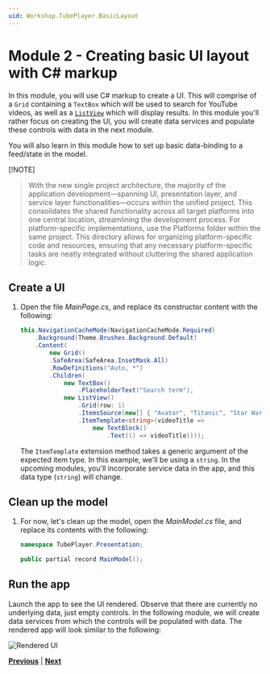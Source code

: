 ```yaml
---
uid: Workshop.TubePlayer.BasicLayout
---
```


# Module 2 - Creating basic UI layout with C# markup

In this module, you will use C# markup to create a UI. This will comprise of a `Grid` containing a `TextBox` which will be used to search for YouTube videos, as well as a [`ListView`](https://learn.microsoft.com/windows/apps/design/controls/listview-and-gridview) which will display results. In this module you'll rather focus on creating the UI, you will create data services and populate these controls with data in the next module.  

You will also learn in this module how to set up basic data-binding to a feed/state in the model.

[!NOTE]
>With the new single project architecture, the majority of the application development—spanning UI, presentation layer, and service layer functionalities—occurs within the unified project. This consolidates the shared functionality across all target platforms into one central location, streamlining the development process. 
>For platform-specific implementations, use the Platforms folder within the same project. This directory allows for organizing platform-specific code and resources, ensuring that any necessary platform-specific tasks are neatly integrated without cluttering the shared application logic.

## Create a UI

1. Open the file *MainPage.cs*, and replace its constructor content with the following:

    ```csharp
    this.NavigationCacheMode(NavigationCacheMode.Required)
        .Background(Theme.Brushes.Background.Default)
        .Content(
            new Grid()
            .SafeArea(SafeArea.InsetMask.All)
            .RowDefinitions("Auto, *")
            .Children(
                new TextBox()
                    .PlaceholderText("Search term"),
                new ListView()
                    .Grid(row: 1)
                    .ItemsSource(new[] { "Avatar", "Titanic", "Star Wars" })
                    .ItemTemplate<string>(videoTitle =>
                        new TextBlock()
                            .Text(() => videoTitle))));
    ```

    The `ItemTemplate` extension method takes a generic argument of the expected item type. In this example, we'll be using a `string`. In the upcoming modules, you'll incorporate service data in the app, and this data type (`string`) will change.

## Clean up the model

1. For now, let's clean up the model, open the *MainModel.cs* file, and replace its contents with the following:

    ```csharp
    namespace TubePlayer.Presentation;
    
    public partial record MainModel();
    ```

## Run the app

Launch the app to see the UI rendered. Observe that there are currently no underlying data, just empty controls. In the following module, we will create data services from which the controls will be populated with data.
    The rendered app will look similar to the following:

![Rendered UI](ui-output.jpg)

**[Previous](xref:Workshop.TubePlayer.GetStarted "Getting started")** | **[Next](xref:Workshop.TubePlayer.MockData "Connect UI with mock data")**
